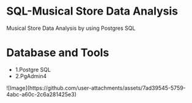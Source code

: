 # SQL-Musical Store Data Analysis
Musical Store Data Analysis by using Postgres SQL<br>

<H1>Database and Tools</H1> 
<ul> <li>1.Postgre SQL</li>
  <li>2.PgAdmin4</li></ul>
 ![Image](https://github.com/user-attachments/assets/7ad39545-5759-4abc-a60c-2c6a281425e3)
  

